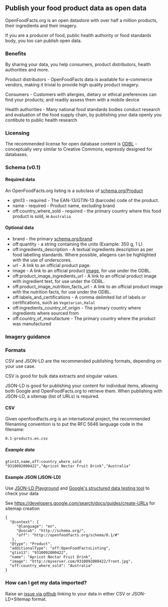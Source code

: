 ## Publish your food product data as open data

OpenFoodFacts.org is an open datastore with over half a million products, their ingredients and their imagery.

If you are a producer of food, public health authority or food standards body, you too can publish open data.

### Benefits
By sharing your data, you help consumers, product distributors, health authorities and more.

Product distributors - OpenFoodFacts data is available for e-commerce vendors, making it trivial to provide high quality product imagery.

Consumers - Customers with allergies, dietary or ethical preferences can find your products; and readily assess them with a mobile device

Health authorities - Many national food standards bodies conduct research and evaluation of the food supply chain, by publishing your data openly you contibute to public health research

### Licensing

The recommended license for open database content is [ODBL](https://opendatacommons.org/licenses/odbl/) - conceptually very similar to Creative Commons, expressly designed for databases.

### Schema (v0.1)

#### Required data
An OpenFoodFacts.org listing is a subclass of [schema.org/Product](http://schema.org/Product)
 * gtin13	- required - The EAN-13/GTIN-13 (barcode) code of the product.
 * name - required - Product name, excluding brand
 * off:country_where_sold - required - the primary country where this food product is sold, ie ```Australia```

#### Optional data
 * brand - the primary [schema.org/brand](http://schema.org/brand)
 * off:quantity - a string containing the units (Example: 350 g, 1 L)
 * off:ingredients_description - A textual ingredients description as per food labelling standards. Where possible, allegens can be highlighted with the use of underscores.
 * url - A link to an official product page.
 * image - A link to an official product [image](http://schema.org/image), for use under the ODBL.
 * off:product_image_ingredients_url - A link to an official product image with ingredient text, for use under the ODBL.
 * off:product_image_nutrition_facts_url - A link to an official product image with the nutrition facts, for use under the ODBL.
 * off:labels_and_certifications - A comma delimited list of labels or certifications, such as ```Vegetarian,Halal```
 * off:ingredients_country_of_origin - The primary country where ingredients where sourced from
 * off:country_of_manufacture - The primary country where the product was manufactured

### Imagery guidance


### Formats
CSV and JSON-LD are the recommended publishing formats, depending on your use case.

CSV is good for bulk data extracts and singular values.

JSON-LD is good for publishing your content for individual items, allowing both Google and OpenFoodFacts.org to retrieve them.
When publishing with JSON-LD, a sitemap (list of URLs) is required.

#### CSV
Given openfoodfacts.org is an international project, the recommended filenaming convention is to put the RFC 5646 language code in the filename:
```
0.1-products.en.csv
```

##### Example data
```
gtin13,name,off:country_where_sold
"9310092000422","Apricot Nectar Fruit Drink","Australia"
```
#### Example JSON (JSON-LD)
Use [JSON-LD Playground](https://json-ld.org/playground/) and [Google's structured data testing tool](https://search.google.com/structured-data/testing-tool/) to check your data

See https://developers.google.com/search/docs/guides/create-URLs for sitemap creation

```
{
  "@context": {
     "@language": "en", 
     "@vocab": "http://schema.org/",
     "off": "http://openfoodfacts.org/schema/0.1/#"
   },
  "@type": "Product",
  "additionalType": "off:OpenFoodFactsListing",
  "gtin13": "9310092000422",
  "name": "Apricot Nectar Fruit Drink",
  "image": "http://myserver.com/9310092000422/front.jpg",
  "off:country_where_sold": "Australia"
}
```

### How can I get my data imported?
Raise an [issue via github](https://github.com/openfoodfacts/openfoodfacts-server/issues) linking to your data in either CSV or JSON-LD+Sitemap format.
